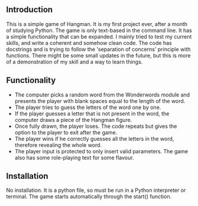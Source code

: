 ## Introduction
This is a simple game of Hangman. It is my first project ever, after a month of studying Python. The game is only text-based in the command line. It has a simple functionality that can be expanded.
I mainly tried to test my current skills, and write a coherent and somehow clean code. The code has docstrings and is trying to follow the 'separation of concerns' principle with functions.
There might be some small updates in the future, but this is more of a demonstration of my skill and a way to learn things.

## Functionality
- The computer picks a random word from the Wonderwords module and presents the player with blank spaces equal to the length of the word.
- The player tries to guess the letters of the word one by one.
- If the player guesses a letter that is not present in the word, the computer draws a piece of the Hangman figure.
- Once fully drawn, the player loses. The code repeats but gives the option to the player to exit after the game.
- The player wins if he correctly guesses all the letters in the word, therefore revealing the whole word.
- The player input is protected to only insert valid parameters. The game also has some role-playing text for some flavour.

## Installation
No installation. It is a python file, so must be run in a Python interpreter or terminal. The game starts automatically through the start() function.
